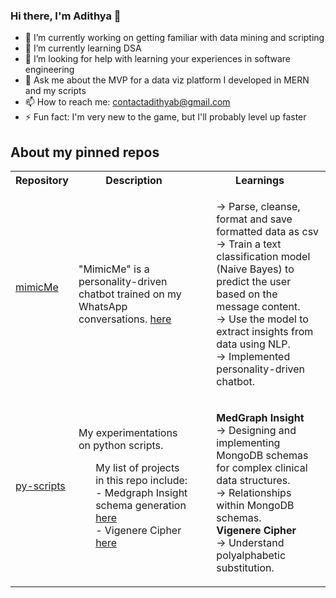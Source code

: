### Hi there, I'm Adithya 👋

- 🔭 I’m currently working on getting familiar with data mining and scripting
- 🌱 I’m currently learning DSA
- 🤔 I’m looking for help with learning your experiences in software engineering 
- 💬 Ask me about the MVP for a data viz platform I developed in MERN and my scripts 
- 📫 How to reach me: contactadithyab@gmail.com
- ⚡ Fun fact: I'm very new to the game, but I'll probably level up faster

## About my pinned repos

<table>
  <tr>
    <th>Repository</th>
    <th>Description</th>
    <th>Learnings</th>
  </tr>
  <tr>
    <td><a target="_blank" href="https://github.com/adhistark222/mimicMePublic">mimicMe<h4/></a></td>
    <td>"MimicMe" is a personality-driven chatbot trained on my WhatsApp conversations.
      <a target="_blank" href="https://github.com/adhistark222/mimicMePublic">here</a>
    </td>
      <td> 
        <ul>
           -> Parse, cleanse, format and save formatted data as csv <br/>
           -> Train a text classification model (Naive Bayes) to predict the user based on the message content.<br/>
           -> Use the model to extract insights from data using NLP. <br/>
           -> Implemented personality-driven chatbot.</ul>
      </td>
  </tr>
  <tr>
    <td><a target="_blank" href="https://github.com/adhistark222/py-scripts">py-scripts<h4/></a></td>
    <td>My experimentations on python scripts. 
      <ul> My list of projects in this repo include: <br/>
- Medgraph Insight schema generation <a target="_blank" href="https://github.com/adhistark222/py-scripts">here </a><br/>
- Vigenere Cipher <a target="_blank" href="https://github.com/adhistark222/py-scripts">here </a></ul>
    </td>
      <td> 
        <ul>
          <b>MedGraph Insight </b><br/>
          -> Designing and implementing MongoDB schemas for complex clinical data structures. <br/>
          -> Relationships within MongoDB schemas.<br/>
          <b>Vigenere Cipher </b><br/>
          -> Understand polyalphabetic substitution.</ul></td>
  </tr>
</table>
